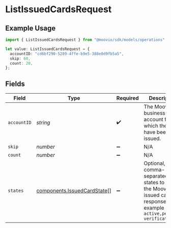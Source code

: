 # ListIssuedCardsRequest

## Example Usage

```typescript
import { ListIssuedCardsRequest } from "@moovio/sdk/models/operations";

let value: ListIssuedCardsRequest = {
  accountID: "cd6bf290-5289-4ffe-b9e5-388e0d9fb5a5",
  skip: 60,
  count: 20,
};
```

## Fields

| Field                                                                                                                     | Type                                                                                                                      | Required                                                                                                                  | Description                                                                                                               | Example                                                                                                                   |
| ------------------------------------------------------------------------------------------------------------------------- | ------------------------------------------------------------------------------------------------------------------------- | ------------------------------------------------------------------------------------------------------------------------- | ------------------------------------------------------------------------------------------------------------------------- | ------------------------------------------------------------------------------------------------------------------------- |
| `accountID`                                                                                                               | *string*                                                                                                                  | :heavy_check_mark:                                                                                                        | The Moov business account for which the cards have been issued.                                                           |                                                                                                                           |
| `skip`                                                                                                                    | *number*                                                                                                                  | :heavy_minus_sign:                                                                                                        | N/A                                                                                                                       | 60                                                                                                                        |
| `count`                                                                                                                   | *number*                                                                                                                  | :heavy_minus_sign:                                                                                                        | N/A                                                                                                                       | 20                                                                                                                        |
| `states`                                                                                                                  | [components.IssuedCardState](../../models/components/issuedcardstate.md)[]                                                | :heavy_minus_sign:                                                                                                        | Optional, comma-separated states to filter the Moov list issued cards response. For example `active,pending-verification` |                                                                                                                           |